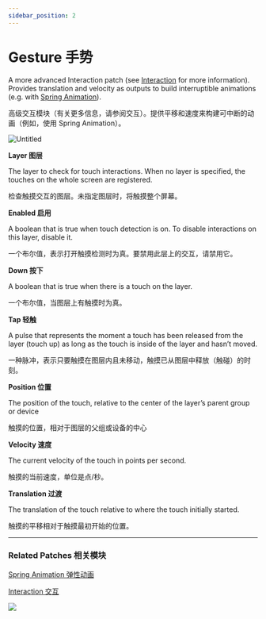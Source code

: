 ```yaml
---
sidebar_position: 2
---
```


# Gesture 手势

A more advanced Interaction patch (see [Interaction](https://www.notion.so/Interaction-8cd3ac66434546eda4b4bcf8173958fc) for more information). Provides translation and velocity as outputs to build interruptible animations (e.g. with [Spring Animation](https://www.notion.so/Spring-Animation-a19684147ec740ccbf6d62d962990a98)).

高级交互模块（有关更多信息，请参阅交互）。提供平移和速度来构建可中断的动画（例如，使用 Spring Animation）。

![Untitled](https://s3.us-west-2.amazonaws.com/secure.notion-static.com/5860ec57-0c9e-48ac-8f97-9b71f8b1ae3a/Untitled.png?X-Amz-Algorithm=AWS4-HMAC-SHA256&X-Amz-Content-Sha256=UNSIGNED-PAYLOAD&X-Amz-Credential=AKIAT73L2G45EIPT3X45%2F20220602%2Fus-west-2%2Fs3%2Faws4_request&X-Amz-Date=20220602T170756Z&X-Amz-Expires=86400&X-Amz-Signature=08fff94af2474fb934689bd96a8a8a3ff3b385f4f1be166bcc9ce2728414f0a1&X-Amz-SignedHeaders=host&response-content-disposition=filename%20%3D%22Untitled.png%22&x-id=GetObject)

**Layer 图层**

The layer to check for touch interactions. When no layer is specified, the touches on the whole screen are registered.

检查触摸交互的图层。未指定图层时，将触摸整个屏幕。

**Enabled 启用**

A boolean that is true when touch detection is on. To disable interactions on this layer, disable it.

一个布尔值，表示打开触摸检测时为真。要禁用此层上的交互，请禁用它。

**Down 按下**

A boolean that is true when there is a touch on the layer.

一个布尔值，当图层上有触摸时为真。

**Tap 轻触**

A pulse that represents the moment a touch has been released from the layer (touch up) as long as the touch is inside of the layer and hasn’t moved.

一种脉冲，表示只要触摸在图层内且未移动，触摸已从图层中释放（触碰）的时刻。

**Position 位置**

The position of the touch, relative to the center of the layer’s parent group or device

触摸的位置，相对于图层的父组或设备的中心

**Velocity 速度**

The current velocity of the touch in points per second.

触摸的当前速度，单位是点/秒。

**Translation 过渡**

The translation of the touch relative to where the touch initially started.

触摸的平移相对于触摸最初开始的位置。

------

### Related Patches 相关模块

[Spring Animation 弹性动画](https://www.notion.so/Spring-Animation-a19684147ec740ccbf6d62d962990a98)

[Interaction 交互](https://www.notion.so/Interaction-8cd3ac66434546eda4b4bcf8173958fc)

![](https://s3.us-west-2.amazonaws.com/secure.notion-static.com/27379028-fd73-40de-8cc4-36057e96847f/Untitled.png?X-Amz-Algorithm=AWS4-HMAC-SHA256&X-Amz-Content-Sha256=UNSIGNED-PAYLOAD&X-Amz-Credential=AKIAT73L2G45EIPT3X45%2F20220602%2Fus-west-2%2Fs3%2Faws4_request&X-Amz-Date=20220602T170805Z&X-Amz-Expires=86400&X-Amz-Signature=9123d3685a212390544607601a15377f948f499bfb2e60c7ef99d71ed5bcbf57&X-Amz-SignedHeaders=host&response-content-disposition=filename%20%3D%22Untitled.png%22&x-id=GetObject)
